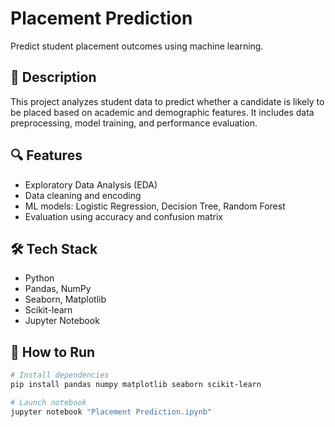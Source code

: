 # Placement Prediction

Predict student placement outcomes using machine learning.

## 📝 Description

This project analyzes student data to predict whether a candidate is likely to be placed based on academic and demographic features. It includes data preprocessing, model training, and performance evaluation.

## 🔍 Features

- Exploratory Data Analysis (EDA)  
- Data cleaning and encoding  
- ML models: Logistic Regression, Decision Tree, Random Forest  
- Evaluation using accuracy and confusion matrix

## 🛠 Tech Stack

- Python  
- Pandas, NumPy  
- Seaborn, Matplotlib  
- Scikit-learn  
- Jupyter Notebook

## 🚀 How to Run

```bash
# Install dependencies
pip install pandas numpy matplotlib seaborn scikit-learn

# Launch notebook
jupyter notebook "Placement Prediction.ipynb"
